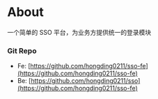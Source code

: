 # About

一个简单的 SSO 平台，为业务方提供统一的登录模块

### Git Repo

* Fe: [https://github.com/hongding0211/sso-fe](https://github.com/hongding0211/sso-fe)
* Be: [https://github.com/hongding0211/sso](https://github.com/hongding0211/sso-fe)

